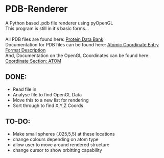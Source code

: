 PDB-Renderer
============

A Python based .pdb file renderer using pyOpenGL<br>
This program is still in it's basic forms...<br><br>
All PDB files are found here: <a href="www.pdb.org">Protein Data Bank</a><br>
Documentation for PDB files can be found here: <a href="http://www.wwpdb.org/documentation/format33/v3.3.html">Atomic Coordinate Entry Format Description</a><br>
And, Documentation on the OpenGL Coordinates can be found here: <a href="http://www.wwpdb.org/documentation/format33/sect9.html#ATOM">Coordinate Section: ATOM</a>

<h2>DONE:</h2>
<ul>
<li>Read file in</li>
<li>Analyse file to find OpenGL Data</li>
<li>Move this to a new list for rendering</li>
<li>Sort through to find X,Y,Z Coords</li>
</ul>

<h2>TO-DO:</h2>
<ul>
<li>Make small spheres (.025,5,5) at these locations</li>
<li>change colours depending on atom type</li>
<li>allow user to move around rendered structure</li>
<li>change cursor to show orbitting capability</li>
</ul>
